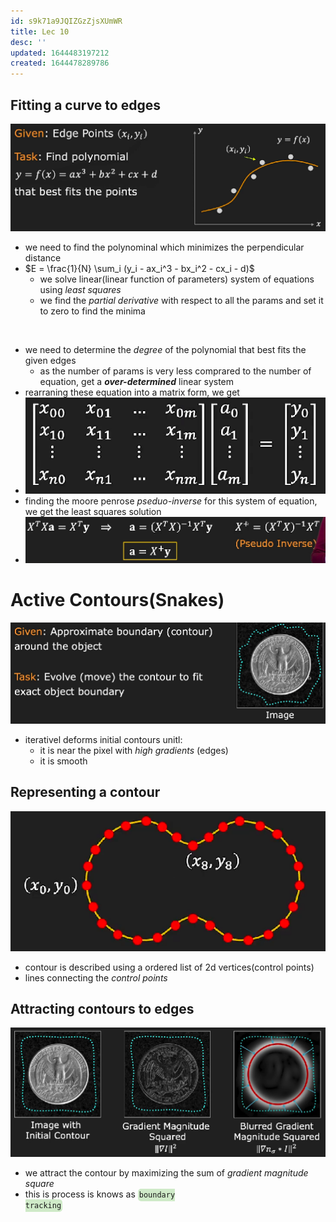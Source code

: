```yaml
---
id: s9k71a9JQIZGzZjsXUmWR
title: Lec 10
desc: ''
updated: 1644483197212
created: 1644478289786
---
```


## Fitting a curve to edges

![](/assets/images/2022-02-10-13-39-39.png)
- we need to find the polynominal which minimizes the perpendicular distance
- $E = \frac{1}{N} \sum_i (y_i - ax_i^3 - bx_i^2 - cx_i - d)$
  - we solve linear(linear function of parameters) system of equations using *least squares*
  - we find the *partial derivative* with respect to all the params and set it to zero to find the minima

<br>

- we need to determine the *degree* of the polynomial that best fits the given edges
  - as the number of params is very less comprared to the number of equation, get a **_over-determined_** linear system
- rearraning these equation into a matrix form, we get
- ![](/assets/images/2022-02-10-13-53-14.png)
- finding the moore penrose *pseduo-inverse* for this system of equation, we get the least squares solution
- ![](/assets/images/2022-02-10-13-59-30.png)

# Active Contours(Snakes)

![](/assets/images/2022-02-10-14-04-21.png)
- iterativel deforms initial contours unitl:
  - it is near the pixel with *high gradients* (edges)
  - it is smooth

## Representing a contour

![](/assets/images/2022-02-10-14-10-25.png)
- contour is described using a ordered list of 2d vertices(control points)
- lines connecting the *control points*

## Attracting contours to edges

![](/assets/images/2022-02-10-14-18-51.png)
- we attract the contour by maximizing the sum of *gradient magnitude square*
- this is process is knows as <code style="background-color: #43b02a40; padding:3px 2px; border-radius: 5px">boundary tracking</code>